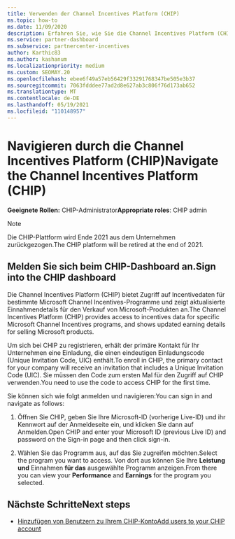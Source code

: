```yaml
---
title: Verwenden der Channel Incentives Platform (CHIP)
ms.topic: how-to
ms.date: 11/09/2020
description: Erfahren Sie, wie Sie die Channel Incentives Platform (CHIP) für Ihre Incentives-Arbeit verwenden. Beachten Sie, dass diese Plattform Ende 2021 zurückgezogen wird.
ms.service: partner-dashboard
ms.subservice: partnercenter-incentives
author: Karthic83
ms.author: kashanum
ms.localizationpriority: medium
ms.custom: SEOMAY.20
ms.openlocfilehash: ebee6f49a57eb56429f33291768347be505e3b37
ms.sourcegitcommit: 7063fdddee77ad2d8e627ab3c806f76d173ab652
ms.translationtype: MT
ms.contentlocale: de-DE
ms.lasthandoff: 05/19/2021
ms.locfileid: "110148957"
---
```

# <a name="navigate-the-channel-incentives-platform-chip"></a><span data-ttu-id="9dfbe-104">Navigieren durch die Channel Incentives Platform (CHIP)</span><span class="sxs-lookup"><span data-stu-id="9dfbe-104">Navigate the Channel Incentives Platform (CHIP)</span></span>

<span data-ttu-id="9dfbe-105">**Geeignete Rollen:** CHIP-Administrator</span><span class="sxs-lookup"><span data-stu-id="9dfbe-105">**Appropriate roles**: CHIP admin</span></span>

>[!NOTE]
><span data-ttu-id="9dfbe-106">Die CHIP-Plattform wird Ende 2021 aus dem Unternehmen zurückgezogen.</span><span class="sxs-lookup"><span data-stu-id="9dfbe-106">The CHIP platform will be retired at the end of 2021.</span></span>

## <a name="sign-into-the-chip-dashboard"></a><span data-ttu-id="9dfbe-107">Melden Sie sich beim CHIP-Dashboard an.</span><span class="sxs-lookup"><span data-stu-id="9dfbe-107">Sign into the CHIP dashboard</span></span>

<span data-ttu-id="9dfbe-108">Die Channel Incentives Platform (CHIP) bietet Zugriff auf Incentivedaten für bestimmte Microsoft Channel Incentives-Programme und zeigt aktualisierte Einnahmendetails für den Verkauf von Microsoft-Produkten an.</span><span class="sxs-lookup"><span data-stu-id="9dfbe-108">The Channel Incentives Platform (CHIP) provides access to incentives data for specific Microsoft Channel Incentives programs, and shows updated earning details for selling Microsoft products.</span></span>

<span data-ttu-id="9dfbe-109">Um sich bei CHIP zu registrieren, erhält der primäre Kontakt für Ihr Unternehmen eine Einladung, die einen eindeutigen Einladungscode (Unique Invitation Code, UIC) enthält.</span><span class="sxs-lookup"><span data-stu-id="9dfbe-109">To enroll in CHIP, the primary contact for your company will receive an invitation that includes a Unique Invitation Code (UIC).</span></span> <span data-ttu-id="9dfbe-110">Sie müssen den Code zum ersten Mal für den Zugriff auf CHIP verwenden.</span><span class="sxs-lookup"><span data-stu-id="9dfbe-110">You need to use the code to access CHIP for the first time.</span></span>


<span data-ttu-id="9dfbe-111">Sie können sich wie folgt anmelden und navigieren:</span><span class="sxs-lookup"><span data-stu-id="9dfbe-111">You can sign in and navigate as follows:</span></span>

1. <span data-ttu-id="9dfbe-112">Öffnen Sie CHIP, geben Sie Ihre Microsoft-ID (vorherige Live-ID) und ihr Kennwort auf der Anmeldeseite ein, und klicken Sie dann auf Anmelden.</span><span class="sxs-lookup"><span data-stu-id="9dfbe-112">Open CHIP and enter your Microsoft ID (previous Live ID) and password on the Sign-in page and then click sign-in.</span></span>
 
1. <span data-ttu-id="9dfbe-113">Wählen Sie das Programm aus, auf das Sie zugreifen möchten.</span><span class="sxs-lookup"><span data-stu-id="9dfbe-113">Select the program you want to access.</span></span>
<span data-ttu-id="9dfbe-114">Von dort aus können Sie Ihre **Leistung und** Einnahmen **für das** ausgewählte Programm anzeigen.</span><span class="sxs-lookup"><span data-stu-id="9dfbe-114">From there you can view your **Performance** and **Earnings** for the program you selected.</span></span> 

## <a name="next-steps"></a><span data-ttu-id="9dfbe-115">Nächste Schritte</span><span class="sxs-lookup"><span data-stu-id="9dfbe-115">Next steps</span></span>

- [<span data-ttu-id="9dfbe-116">Hinzufügen von Benutzern zu Ihrem CHIP-Konto</span><span class="sxs-lookup"><span data-stu-id="9dfbe-116">Add users to your CHIP account</span></span>](chip-users.md)